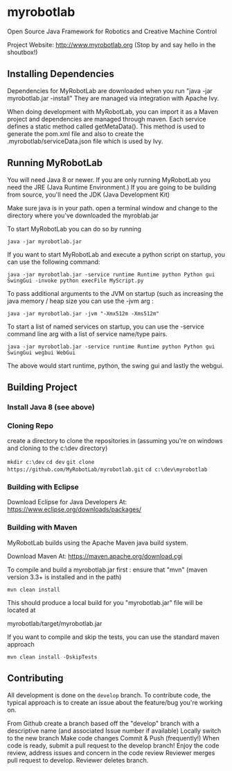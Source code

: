 myrobotlab
==========

Open Source Java Framework for Robotics and Creative Machine Control

Project Website: http://www.myrobotlab.org  (Stop by and say hello in the shoutbox!)


## Installing Dependencies

Dependencies for MyRobotLab are downloaded when you run "java -jar myrobotlab.jar -install"
They are managed via integration with Apache Ivy.

When doing development with MyRobotLab, you can import it as a Maven project and dependencies are managed through maven.
Each service defines a static method called getMetaData().  This method is used to generate the pom.xml file and also to create the .myrobotlab/serviceData.json file which is used by Ivy.

## Running MyRobotLab

You will need Java 8 or newer.  If you are only running MyRobotLab you need the JRE (Java Runtime Environment.)  If you are going to be building from source, you'll need the JDK (Java Development Kit)

Make sure java is in your path. open a terminal window and change to the directory where you've downloaded the myroblab.jar

To start MyRobotLab you can do so by running

`java -jar myrobotlab.jar`

If you want to start MyRobotLab and execute a python script on startup, you can use the following command:

`java -jar myrobotlab.jar -service runtime Runtime python Python gui SwingGui -invoke python execFile MyScript.py`

To pass additional arguments to the JVM on startup (such as increasing the java memory / heap size you can use the -jvm arg : 

`java -jar myrobotlab.jar -jvm "-Xmx512m -Xms512m"`  

To start a list of named services on startup, you can use the -service command line arg with a list of service name/type pairs.

`java -jar myrobotlab.jar -service runtime Runtime python Python gui SwingGui wegbui WebGui` 

The above would start runtime, python, the swing gui and lastly the webgui.

## Building Project

### Install Java 8 (see above)

### Cloning Repo

create a directory to clone the repositories in  (assuming you're on windows and cloning to the c:\dev directory)

`mkdir c:\dev`
`cd dev`
`git clone https://github.com/MyRobotLab/myrobotlab.git`
`cd c:\dev\myrobotlab`

### Building with Eclipse
Download Eclipse for Java Developers At:
https://www.eclipse.org/downloads/packages/



### Building with Maven

MyRobotLab builds using the Apache Maven java build system.

Download Maven At:
https://maven.apache.org/download.cgi
 
To compile and build a myrobotlab.jar  first : ensure that "mvn" (maven version 3.3+ is installed and in the path)

`mvn clean install`  

This should produce a local build for you "myrobotlab.jar" file will be located at

myrobotlab/target/myrobotlab.jar   

If you want to compile and skip the tests, you can use the standard maven approach 

`mvn clean install -DskipTests`


## Contributing

All development is done on the `develop` branch.  To contribute code, the typical approach is to create an issue about the feature/bug you're working on.

From Github create a branch based off the "develop" branch with a descriptive name  (and associated Issue number if available)
Locally switch to the new branch 
Make code changes
Commit & Push (frequently!)
When code is ready, submit a pull request to the develop branch!
Enjoy the code review, address issues and concern in the code review
Reviewer merges pull request to develop.
Reviewer deletes branch.


